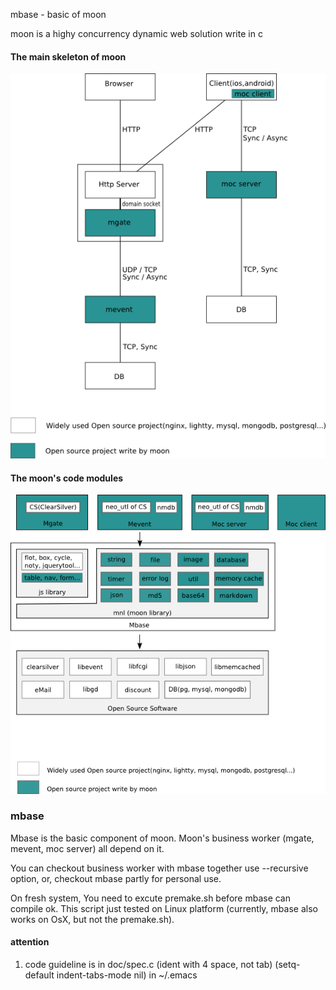 mbase - basic of moon

moon is a highy concurrency dynamic web solution write in c



#### The main skeleton of moon ####

![skeleton](https://raw.githubusercontent.com/bigml/mbase/master/doc/pic/skeleton.png)



#### The moon's code modules ####

![modules](https://raw.githubusercontent.com/bigml/mbase/master/doc/pic/module.png)



### mbase ###
Mbase is the basic component of moon. Moon's business worker (mgate, mevent, moc server) all depend on it.

You can checkout business worker with mbase together use --recursive option,
or, checkout mbase partly for personal use.

On fresh system, You need to excute premake.sh before mbase can compile ok.
This script just tested on Linux platform (currently, mbase also works on OsX, but not the premake.sh).


#### attention ####

1. code guideline is in doc/spec.c (ident with 4 space, not tab)
   (setq-default indent-tabs-mode nil) in ~/.emacs
